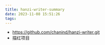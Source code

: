 ```yaml
---
title: hanzi-writer-summary
date: 2023-11-08 15:51:26
tags:
---
```

- https://github.com/chanind/hanzi-writer.git
- 描红项目